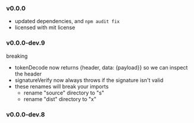 
### v0.0.0

- updated dependencies, and `npm audit fix`
- licensed with mit license

### v0.0.0-dev.9

breaking
- tokenDecode now returns {header, data: {payload}} so we can inspect the header
- signatureVerify now always throws if the signature isn't valid
- these renames will break your imports
  - rename "source" directory to "s"
  - rename "dist" directory to "x"

### v0.0.0-dev.8
